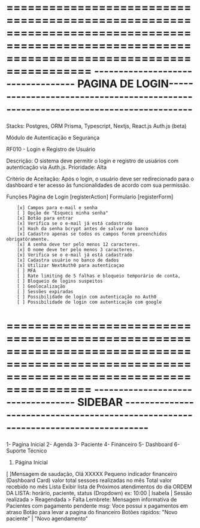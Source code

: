 ==============================================================================================================================================
---------------------------------- PAGINA DE LOGIN---------------------------------------------------------------------------------
==============================================================================================================================================

Stacks:
Postgres, ORM Prisma, Typescript, Nextjs, React.js Auth.js (beta)


Módulo de Autenticação e Segurança

RF010 - Login e Registro de Usuário

Descrição: O sistema deve permitir o login e registro de usuários com autenticação via Auth.js.
Prioridade: Alta

Critério de Aceitação: 
Após o login, o usuário deve ser redirecionado para o dashboard e ter acesso às funcionalidades de acordo com sua permissão.

Funções Página de Login [registerAction]
Formulario [registerForm]

        [x] Campos para e-mail e senha 
        [ ] Opção de "Esqueci minha senha"
        [x] Botão para entrar
        [x] Verifica se o e-mail já está cadastrado
        [x] Hash da senha bcrypt antes de salvar no banco
        [x] Cadastro apenas se todos os campos forem preenchidos obrigatóramente.
        [x] A senha deve ter pelo menos 12 caracteres.
        [x] O nome deve ter pelo menos 3 caracteres.
        [x] Verifica se o e-mail já está cadastrado
        [x] Cadastra usuário no banco de dados
        [x] Utilizar NextAuth0 para autenticaçao
        [ ] MFA
        [ ] Rate limiting de 5 falhas e bloqueio temporário de conta, 
        [ ] Bloqueio de logins suspeitos 
        [ ] Geolocalização
        [ ] Sessões expiradas 
        [ ] Possibilidade de login com autenticação no Auth0
        [ ] Possibilidade de login com autenticação com google 



==============================================================================================================================================
---------------------------------- SIDEBAR ---------------------------------------------------------------------------------
==============================================================================================================================================





 1- Pagina Inicial 
 2- Agenda 
 3- Paciente 
 4- Financeiro 
 5- Dashboard 
 6- Suporte Técnico 
 1. Página Inicial

 
[ ]Mensagem de saudação, Olá XXXXX
Pequeno indicador financeiro (Dashboard Card)
valor total sessoes realizadas no mês
Total valor recebido no mês
Lista
Exibir lista de Próximos atendimentos do dia ORDEM DA LISTA: horário, paciente, status (Dropdown) ex: 10:00 | Isabela | Sessão realizada > Reagendada > Falta
Lembrete: Mensagem informativa de Pacientes com pagamento pendente msg: Voce possui x pagamentos em atraso Botão para levar a pagina do financeiro
Botões rápidos:
"Novo paciente" | "Novo agendamento" 